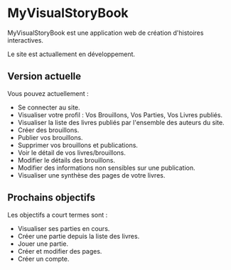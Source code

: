 MyVisualStoryBook
=================

MyVisualStoryBook est une application web de création d'histoires interactives.

Le site est actuallement en développement.

Version actuelle
----------------
Vous pouvez actuellement :
- Se connecter au site.
- Visualiser votre profil : Vos Brouillons, Vos Parties, Vos Livres publiés.
- Visualiser la liste des livres publiés par l'ensemble des auteurs du site.
- Créer des brouillons.
- Publier vos brouillons.
- Supprimer vos brouillons et publications.
- Voir le détail de vos livres/brouillons.
- Modifier le détails des brouillons.
- Modifier des informations non sensibles sur une publication.
- Visualiser une synthèse des pages de votre livres.

Prochains objectifs
-------------------
Les objectifs a court termes sont :
- Visualiser ses parties en cours.
- Créer une partie depuis la liste des livres.
- Jouer une partie.
- Créer et modifier des pages.
- Créer un compte.